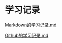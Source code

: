 # 学习记录




[Markdown的学习记录.md](https://github.com/user-attachments/files/17654801/Markdown.md)













[Github的学习记录.md](https://github.com/user-attachments/files/17654802/Github.md)

